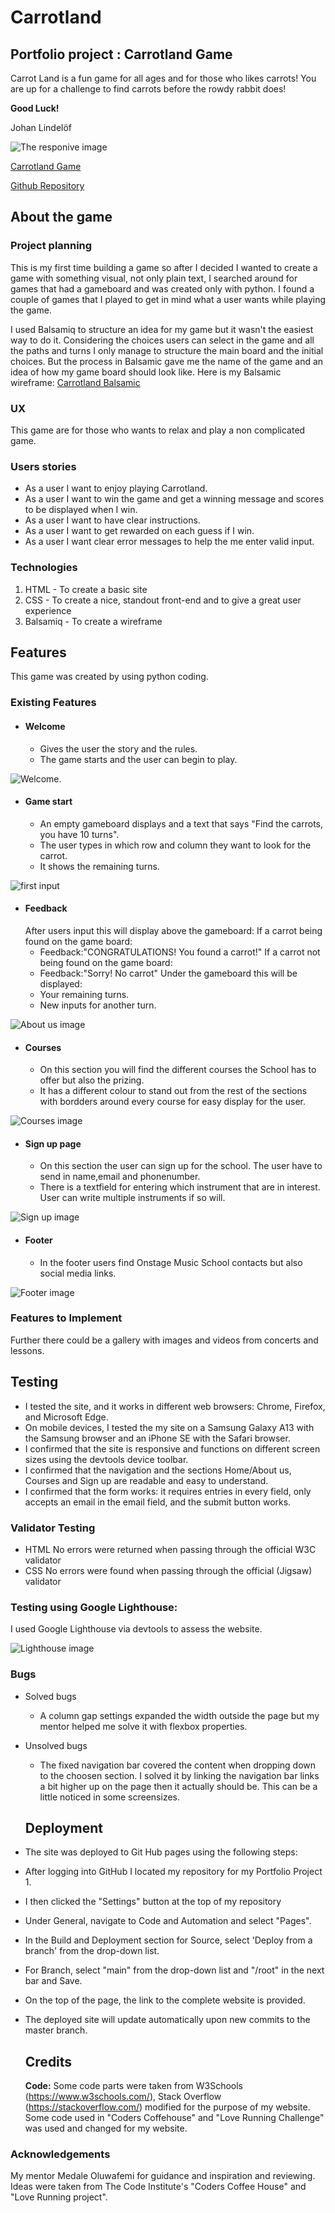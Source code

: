 # Carrotland
## Portfolio project : Carrotland Game
Carrot Land is a fun game for all ages and for those who likes carrots! You are up for a challenge to find carrots before the rowdy rabbit does!

**Good Luck!**

Johan Lindelöf

![The responive image](https://github.com/jlindeloef/carrotland/blob/main/readme_images/responsive.png)

[Carrotland Game](https://carrotland-bf0212b24b7f.herokuapp.com/)

[Github Repository](https://github.com/jlindeloef/carrotland)

## About the game
### Project planning
This is my first time building a game so after I decided I wanted to create a game with something visual, not only plain text, I searched around for games that had a gameboard and was created only with python. 
I found a couple of games that I played to get in mind what a user wants while playing the game.

I used Balsamiq to structure an idea for my game but it wasn't the easiest way to do it. Considering the choices users can select in the game and all the paths and turns I only manage to structure the main board and the initial choices. But the process in Balsamic gave me the name of the game and an idea of how my game board should look like. Here is my Balsamic wireframe: [Carrotland Balsamic]()

### UX
This game are for those who wants to relax and play a non complicated game.

### Users stories
- As a user I want to enjoy playing Carrotland.
- As a user I want to win the game and get a winning message and scores to be displayed when I win.
- As a user I want to have clear instructions.
- As a user I want to get rewarded on each guess if I win.
- As a user I want clear error messages to help the me enter valid input.


### Technologies
1. HTML - To create a basic site
2. CSS - To create a nice, standout front-end and to give a great user experience
3. Balsamiq - To create a wireframe

## Features
This game was created by using python coding.

### Existing Features

+ #### Welcome
  - Gives the user the story and the rules.
  - The game starts and the user can begin to play.

 ![Welcome.]()

+ #### Game start
  - An empty gameboard displays and a text that says "Find the carrots, you have 10 turns".
  - The user types in which row and column they want to look for the carrot.
  - It shows the remaining turns.
  

![first input]()

+ #### Feedback
  After users input this will display above the gameboard:
  If a carrot being found on the game board:
  - Feedback:"CONGRATULATIONS! You found a carrot!"
  If a carrot not being found on the game board:
  - Feedback:"Sorry! No carrot"
 Under the gameboard this will be displayed:
  - Your remaining turns.
  - New inputs for another turn.

![About us image](https://github.com/jlindeloef/onstage-music-school/blob/main/assets/images/about-us.jpg)

+ #### Courses
  - On this section you will find the different courses the School has to offer but also the prizing.
  - It has a different colour to stand out from the rest of the sections with bordders around every course for easy display for the user.

![Courses image](https://github.com/jlindeloef/onstage-music-school/blob/main/assets/images/courses.jpg)

+ #### Sign up page
  - On this section the user can sign up for the school. The user have to send in name,email and phonenumber.
  - There is a textfield for entering which instrument that are in interest. User can write multiple instruments if so will.

![Sign up image](https://github.com/jlindeloef/onstage-music-school/blob/main/assets/images/signup.jpg)

+ #### Footer
  - In the footer users find Onstage Music School contacts but also social media links.
  
![Footer image](https://github.com/jlindeloef/onstage-music-school/blob/main/assets/images/footer.jpg)

### Features to Implement
Further there could be a gallery with images and videos from concerts and lessons.

## Testing
+ I tested the site, and it works in different web browsers: Chrome, Firefox, and Microsoft Edge.
+ On mobile devices, I tested the my site on a Samsung Galaxy A13 with the Samsung browser and an iPhone SE with the Safari browser.
+ I confirmed that the site is responsive and functions on different screen sizes using the devtools device toolbar.
+ I confirmed that the navigation and the sections Home/About us, Courses and Sign up are readable and easy to understand.
+ I confirmed that the form works: it requires entries in every field, only accepts an email in the email field, and the submit  button works.

### Validator Testing
+ HTML No errors were returned when passing through the official W3C validator
+ CSS No errors were found when passing through the official (Jigsaw) validator

### Testing using Google Lighthouse:
I used Google Lighthouse via devtools to assess the website.

![Lighthouse image](https://github.com/jlindeloef/onstage-music-school/blob/main/assets/images/lighthouse.png)

  ### Bugs
+ Solved bugs
  - A column gap settings expanded the width outside the page but my mentor helped me solve it with flexbox properties.
+ Unsolved bugs
  - The fixed navigation bar covered the content when dropping down to the choosen section. I solved it by linking the navigation bar links a bit higher up on the page then it actually should be. This can be a little noticed in some screensizes.
 
  ## Deployment
+ The site was deployed to Git Hub pages using the following steps:
+ After logging into GitHub I located my repository for my Portfolio Project 1.
+ I then clicked the "Settings" button at the top of my repository
+ Under General, navigate to Code and Automation and select "Pages".
+ In the Build and Deployment section for Source, select 'Deploy from a branch' from the drop-down list.
+ For Branch, select "main" from the drop-down list and "/root" in the next bar and Save.
+ On the top of the page, the link to the complete website is provided.
+ The deployed site will update automatically upon new commits to the master branch.

  ## Credits
  **Code:** Some code parts were taken from W3Schools (https://www.w3schools.com/), Stack Overflow (https://stackoverflow.com/) modified for the purpose of my website. 
Some code used in "Coders Coffehouse" and "Love Running Challenge" was used and changed for my website.

### Acknowledgements
My mentor Medale Oluwafemi for guidance and inspiration and reviewing.
Ideas were taken from The Code Institute's "Coders Coffee House" and "Love Running project".
